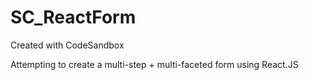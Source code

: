 # SC_ReactForm
Created with CodeSandbox

Attempting to create a multi-step + multi-faceted form using React.JS
